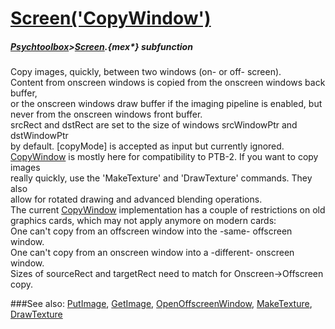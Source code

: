 # [Screen('CopyWindow')](Screen-CopyWindow) 
##### [Psychtoolbox](Pyschtoolbox)>[Screen](Screen).{mex*} subfunction


Copy images, quickly, between two windows (on- or off- screen).  
Content from onscreen windows is copied from the onscreen windows back buffer,  
or the onscreen windows draw buffer if the imaging pipeline is enabled, but  
never from the onscreen windows front buffer.  
srcRect and dstRect are set to the size of windows srcWindowPtr and dstWindowPtr  
by default. [copyMode] is accepted as input but currently ignored.  
[CopyWindow](CopyWindow) is mostly here for compatibility to PTB-2. If you want to copy images  
really quickly, use the 'MakeTexture' and 'DrawTexture' commands. They also  
allow for rotated drawing and advanced blending operations.  
The current [CopyWindow](CopyWindow) implementation has a couple of restrictions on old  
graphics cards, which may not apply anymore on modern cards:  
One can't copy from an offscreen window into the -same- offscreen window.  
One can't copy from an onscreen window into a -different- onscreen window.  
Sizes of sourceRect and targetRect need to match for Onscreen-\>Offscreen copy.  
  


###See also:
[PutImage](Screen-PutImage), [GetImage](Screen-GetImage), [OpenOffscreenWindow](Screen-OpenOffscreenWindow), [MakeTexture](Screen-MakeTexture), [DrawTexture](Screen-DrawTexture)
